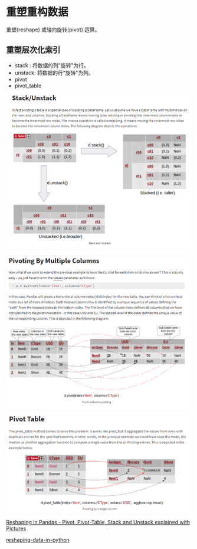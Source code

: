 # 重塑重构数据

重塑(reshape) 或轴向旋转(pivot) 运算。

## 重塑层次化索引
* stack : 将数据的列"旋转"为行。
* unstack: 将数据的行"旋转"为列。
* pivot
* pivot_table

![](assets/markdown-img-paste-20170814145226503.png)

![pivot](assets/markdown-img-paste-20170814145545641.png)

![pivot_table](assets/markdown-img-paste-20170814145246702.png)

[Reshaping in Pandas - Pivot, Pivot-Table, Stack and Unstack explained with Pictures](http://nikgrozev.com/2015/07/01/reshaping-in-pandas-pivot-pivot-table-stack-and-unstack-explained-with-pictures/)

[reshaping-data-in-python](https://hackernoon.com/reshaping-data-in-python-fa27dda2ff77)
